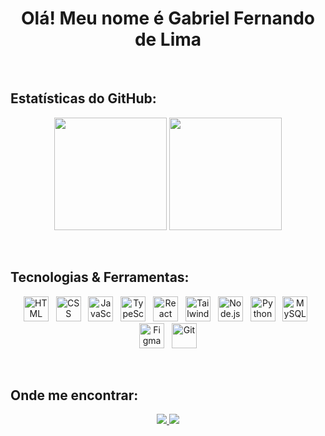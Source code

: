 <h1 align="center">Olá! Meu nome é Gabriel Fernando de Lima</h1>

&nbsp;


## Estatísticas do GitHub:

<div align="center">
  <img height="180em" src="https://github-readme-stats.vercel.app/api?username=Gabriel-Fernando-Lima&show_icons=true&theme=github_dark&hide_border=false"/>
  <img height="180em" src="https://github-readme-stats.vercel.app/api/top-langs/?username=Gabriel-Fernando-Lima&layout=compact&langs_count=7&theme=github_dark&hide_border=false"/>
</div>

&nbsp;


## Tecnologias & Ferramentas:

<div align="center">
  <img src="https://cdn.jsdelivr.net/gh/devicons/devicon/icons/html5/html5-original.svg" height="40" alt="HTML"/> &nbsp;
  <img src="https://cdn.jsdelivr.net/gh/devicons/devicon/icons/css3/css3-original.svg" height="40" alt="CSS"/> &nbsp;
  <img src="https://cdn.jsdelivr.net/gh/devicons/devicon/icons/javascript/javascript-original.svg" height="40" alt="JavaScript"/> &nbsp;
  <img src="https://cdn.jsdelivr.net/gh/devicons/devicon/icons/typescript/typescript-original.svg" height="40" alt="TypeScript"/> &nbsp;
  <img src="https://cdn.jsdelivr.net/gh/devicons/devicon/icons/react/react-original.svg" height="40" alt="React"/> &nbsp;
  <img src="https://cdn.jsdelivr.net/gh/devicons/devicon/icons/tailwindcss/tailwindcss-original.svg" height="40" alt="TailwindCSS"/> &nbsp;
  <img src="https://cdn.jsdelivr.net/gh/devicons/devicon/icons/nodejs/nodejs-original.svg" height="40" alt="Node.js"/> &nbsp;
  <img src="https://cdn.jsdelivr.net/gh/devicons/devicon/icons/python/python-original.svg" height="40" alt="Python"/> &nbsp;
  <img src="https://cdn.jsdelivr.net/gh/devicons/devicon/icons/mysql/mysql-original.svg" height="40" alt="MySQL"/> &nbsp;
  <img src="https://cdn.jsdelivr.net/gh/devicons/devicon/icons/figma/figma-original.svg" height="40" alt="Figma"/> &nbsp;
  <img src="https://cdn.jsdelivr.net/gh/devicons/devicon/icons/git/git-original.svg" height="40" alt="Git"/>
</div>


&nbsp;


## Onde me encontrar:

<div align="center">
  <a href="mailto:gabrielfernando3198@outlook.com">
    <img src="https://img.shields.io/badge/Gmail-D14836?style=for-the-badge&logo=gmail&logoColor=white"/>
  </a>
  <a href="https://www.linkedin.com/in/gabriel-fernando-bb430b330/" target="_blank">
    <img src="https://img.shields.io/badge/LinkedIn-0077B5?style=for-the-badge&logo=linkedin&logoColor=white"/>
  </a>
</div>

